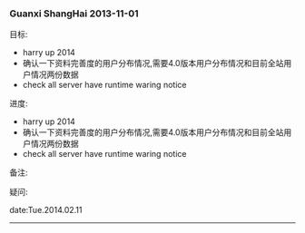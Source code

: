 ### Guanxi ShangHai 2013-11-01

目标:

- harry up 2014
- 确认一下资料完善度的用户分布情况,需要4.0版本用户分布情况和目前全站用户情况两份数据
- check all server have runtime waring notice

进度:

- harry up 2014
- 确认一下资料完善度的用户分布情况,需要4.0版本用户分布情况和目前全站用户情况两份数据
- check all server have runtime waring notice

备注:

疑问:

date:Tue.2014.02.11

---------------------------------
